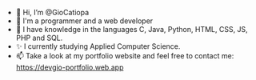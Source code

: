 - 👋 Hi, I’m @GioCatiopa
- 👀 I'm a programmer and a web developer 
- 🌱 I have knowledge in the languages C, Java, Python, HTML, CSS, JS, PHP and SQL.
- ✨ I currently studying Applied Computer Science.
- 📫 Take a look at my portfolio website and feel free to contact me: https://devgio-portfolio.web.app

<!---
GioCatiopa/GioCatiopa is a ✨ special ✨ repository because its `README.md` (this file) appears on your GitHub profile.
You can click the Preview link to take a look at your changes.
--->
